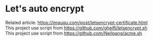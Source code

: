 # Let's auto encrypt

Related article: <https://imququ.com/post/letsencrypt-certificate.html>  
This project use script from <https://github.com/gheift/letsencrypt.sh>  
This project use script from <https://github.com/Neilpang/acme.sh>  

